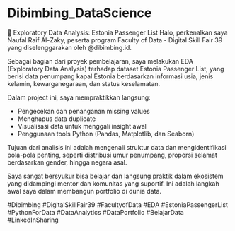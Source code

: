 # Dibimbing_DataScience

🚢 Exploratory Data Analysis: Estonia Passenger List
Halo, perkenalkan saya Naufal Raif Al-Zaky, peserta program Faculty of Data - Digital Skill Fair 39 yang diselenggarakan oleh @dibimbing.id.

Sebagai bagian dari proyek pembelajaran, saya melakukan EDA (Exploratory Data Analysis) terhadap dataset Estonia Passenger List, yang berisi data penumpang kapal Estonia berdasarkan informasi usia, jenis kelamin, kewarganegaraan, dan status keselamatan.

Dalam project ini, saya mempraktikkan langsung:
- Pengecekan dan penanganan missing values
- Menghapus data duplicate
- Visualisasi data untuk menggali insight awal
- Penggunaan tools Python (Pandas, Matplotlib, dan Seaborn)

Tujuan dari analisis ini adalah mengenali struktur data dan mengidentifikasi pola-pola penting, seperti distribusi umur penumpang, proporsi selamat berdasarkan gender, hingga negara asal.

Saya sangat bersyukur bisa belajar dan langsung praktik dalam ekosistem yang didampingi mentor dan komunitas yang suportif. Ini adalah langkah awal saya dalam membangun portfolio di dunia data.

#Dibimbing #DigitalSkillFair39 #FacultyofData #EDA #EstoniaPassengerList #PythonForData #DataAnalytics #DataPortfolio #BelajarData #LinkedInSharing
